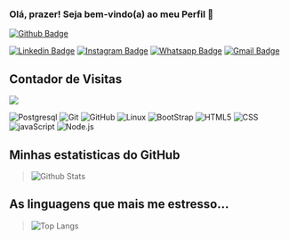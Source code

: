 ### Olá, prazer! Seja bem-vindo(a) ao meu Perfil 👋

[![Github Badge](https://img.shields.io/github/followers/gubleo?label=Seguir&style=social)](https://github.com/gubleo)

[![Linkedin Badge](https://img.shields.io/badge/-LinkedIn-blue?style=flat-square&logo=Linkedin&logoColor=white&link=https://www.linkedin.com/in/gubleo/)](https://www.linkedin.com/in/gubleo/)
[![Instagram Badge](https://img.shields.io/badge/Instagram-C13584?style=flat-square&labelColor=C13584&logo=instagram&logoColor=white&link=https://www.instagram.com/gubleo/)](https://www.instagram.com/gubleo/)
[![Whatsapp Badge](https://img.shields.io/badge/-Whatsapp-4CA143?style=flat-square&labelColor=4CA143&logo=whatsapp&logoColor=white&link=https://api.whatsapp.com/send?phone=5511972761308)](https://api.whatsapp.com/send?phone=5511972761308)
[![Gmail Badge](https://img.shields.io/badge/-Gmail-c14438?style=flat-square&logo=Gmail&logoColor=white&link=mailto:gustavo@craos.net)](mailto:gustavo@craos.net)


## Contador de Visitas
<img src="https://profile-counter.glitch.me/gubleo/count.svg" />
  
![Postgresql](https://img.shields.io/badge/-SQL-000000?style=flat&logo=PostgreSQL)
![Git](https://img.shields.io/badge/-Git-000000?style=flat&logo=git&logoColor=F05032)
![GitHub](https://img.shields.io/badge/-GitHub-000000?style=flat&logo=github&logoColor=FFFFFF)
![Linux](https://img.shields.io/badge/-Linux-000000?style=flat&logo=linux&logoColor=FFFF00)
![BootStrap](https://img.shields.io/badge/-BootStrap-000000?style=flat&logo=BootStrap&logoColor=4B0082)
![HTML5](https://img.shields.io/badge/-HTML-000000?style=flat&logo=HTML5&logoColor=FF4500)
![CSS](https://img.shields.io/badge/-CSS-000000?style=flat&logo=CSS3&logoColor=836FFF)
![javaScript](https://img.shields.io/badge/-JavaScript-000000?style=flat&logo=javaScript&logoColor=FFFF00)
![Node.js](https://img.shields.io/badge/-Node.js-000000?style=flat&logo=Node.js&logoColor=00FF00)

## Minhas estatisticas do GitHub
>![Github Stats](https://github-readme-stats.vercel.app/api?username=gubleo&count_private=true&show_icons=true&include_all_commits=true)

## As linguagens que mais me estresso... 
>![Top Langs](https://github-readme-stats.vercel.app/api/top-langs/?username=gubleo&hide=TeX&layout=compact)

